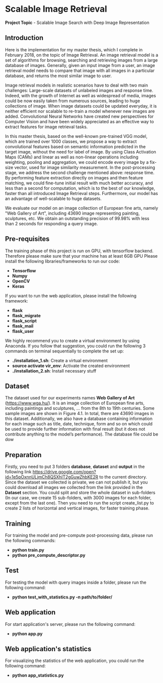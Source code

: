 # Scalable Image Retrieval
**Project Topic** - Scalable Image Search with Deep Image Representation

## Introduction

Here is the implementation for my master thesis, which I complete in February 2018, on the topic of Image Retrieval. An image retrieval model is a set of algorithms for browsing, searching and retrieving images from a large database of images. Generally, given an input image from a user, an image retrieval model needs to compare that image with all images in a particular database, and returns the most similar image to user.

Image retrieval models in realistic scenarios have to deal with two main challenges: Large-scale datasets of unlabeled images and response time. Indeed, with the growth of Internet as well as widespread of media, images could be now easily taken from numerous sources, leading to huge collections of image. When image datasets could be updated everyday, it is neither efficient nor scalable to re-train a model whenever
new images are added. Convolutional Neural Networks have created new perspectives for Computer Vision and have been widely appreciated as an effective way to extract features for image retrieval tasks.

In this master thesis, based on the well-known pre-trained VGG model, which are trained over 1000 classes, we propose a way to extract convolutional features based on semantic information predicted in the target image, without the need for label of image. By using Class Activation Maps (CAMs) and linear as well as non-linear operations including weighting, pooling and aggregation, we could encode every image by a fix-size vector, used for image similarity measurement. In the post-processing stage, we address the second challenge mentioned above: response time. By performing feature extraction directly on images and then feature matching, we could fine-tune initial result
with much better accuracy, and less than a second for computation, which is to the best of our knowledge, faster than all introduced Image Retrieval steps. Furthermore, our model has an advantage of well-scalable to huge datasets.

We evaluate our model on an image collection of European fine arts, namely "Web Gallery of Art", including 43690 image representing painting, sculptures, etc. We obtain an outstanding precision of 99.98% with less than 2 seconds for responding a query image.

## Pre-requisites

The training phase of this project is run on GPU, with tensorflow backend. Therefore please make sure that your machine has at least 6GB GPU
Please install the following libraries/frameworks to run our code:

- **Tensorflow** 
- **Numpy** 
- **OpenCV** 
- **Keras** 

If you want to run the web application, please install the following framework:

- **flask** 
- **flask_migrate** 
- **flask_script** 
- **flask_mail** 
- **flask_user** 

We highly recommend you to create a virtual environment by using Anaconda. If you follow that suggestion, you could run the following 3 commands on terminal sequentially to complete the set up:

- **./installation_1.sh**: Create a virtual environment
- **source activate vir_env**: Activate the created environment 
- **./installation_2.sh**: Install necessary stuff

## Dataset

The dataset used for our experiments names **Web Gallery of Art** (https://www.wga.hu/). It is an image collection of European fine arts, including paintings and sculptures, ... from the 8th to 19th centuries. Some sample images are shown in Figure 4.1. In total, there
are 43690 images in this dataset. Additionally, we also have a database containing information for each image such as title, date, technique, form and so on which could be used to provide further information with final result (but it does not contribute anything to the model’s performance). The database file could be dow

## Preparation

Firstly, you need to put 3 folders **database**, **dataset** and **output** in the following link https://drive.google.com/open?id=1e5pOxnnULjmCh8QSXhIT2gGuwZhbKE2R to the current directory. Since the dataset we collected is private, we can not publish it, but you could download all images we collected from the link provided in the **Dataset** section. You could split and store the whole dataset in sub-folders (In our case, we create 15 sub-folders, with 3000 images for each folder, except from the last one). Then you need to run the script create_list.py to create 2 lists of horizontal and vertical images, for faster training phase. 

## Training

For training the model and pre-compute post-processing data, please run the following commands:
- **python train.py**
- **python pre_compute_descriptor.py**

## Test

For testing the model with query images inside a folder, please run the following command:
- **python test_with_statistics.py -n path/to/folder/**

## Web application
For start application's server, please run the following command:
- **python app.py**

## Web application's statistics
For visualizing the statistics of the web application, you could run the following command:
- **python app_statistics.py**

